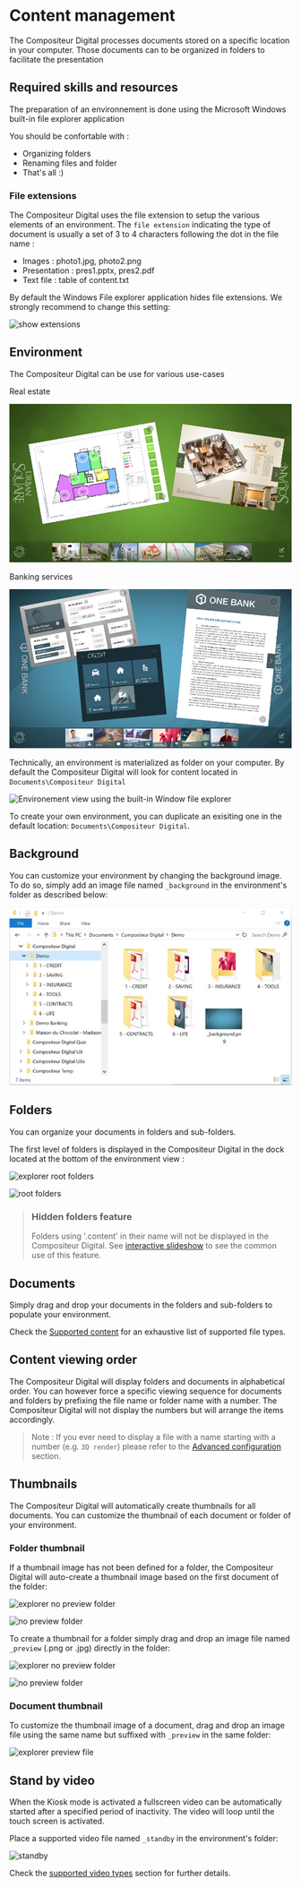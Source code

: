 # Content management

The Compositeur Digital processes documents stored on a specific location in your computer. Those documents can to be organized in folders to facilitate the presentation

## Required skills and resources

The preparation of an environnement is done using the Microsoft Windows built-in file explorer application

You should be confortable with : 

- Organizing folders 
- Renaming files and folder
- That's all :)

### File extensions

The Compositeur Digital uses the file extension to setup the various elements of an environment.  The `file extension` indicating the type of document is usually a set of 3 to 4 characters following the dot in the file name :

- Images : photo1.jpg, photo2.png
- Presentation : pres1.pptx, pres2.pdf
- Text file : table of content.txt

By default the Windows File explorer application hides file extensions. We strongly recommend to change this setting:

![show extensions](img/show_extensions.jpg)

## Environment

The Compositeur Digital can be use for various use-cases

Real estate

![univers 1](img/univers1_v2.jpg)

Banking services

![univers 2](img/univers2_v2.jpg)

Technically, an environment is materialized as folder on your computer. By default the Compositeur Digital will look for content located in `Documents\Compositeur Digital`

![Environement view using the built-in Window file explorer](img/explorer_univers.jpg)

To create your own environment, you can duplicate an exisiting one in the default location: `Documents\Compositeur Digital`.

## Background

You can customize your environment by changing the background image. To do so, simply add an image file named `_background` in the environment's folder as described below:

![universe background](img/explorer_background.jpg)

## Folders

You can organize your documents in folders and sub-folders. 

The first level of folders is displayed in the Compositeur Digital in the dock located at the bottom of the environment view : 

![explorer root folders](img/explorer_root_folders.jpg)

![root folders](img/root_folders.jpg)

>### <a name="contentFolder"></a> Hidden folders feature
>
>Folders using '.content' in their name will not be displayed in the Compositeur Digital.
>See [interactive slideshow](slideshow#interactive) to see the common use of this feature.

## Documents

Simply drag and drop your documents in the folders and sub-folders to populate your environment.

Check the [Supported content](content_types.md) for an exhaustive list of supported file types.

## Content viewing order

The Compositeur Digital will display folders and documents in alphabetical order. You can however force a specific viewing sequence for documents and folders by prefixing the file name or folder name with a number. The Compositeur Digital will not display the numbers but will arrange the items accordingly.

>Note : If you ever need to display a file with a name starting with a number (e.g. `3D render`) please refer to the [Advanced configuration](config#configuration_dun_document) section.

## Thumbnails 

The Compositeur Digital will automatically create thumbnails for all documents. You can customize the thumbnail of each document or folder of your environment.

### Folder thumbnail

If a thumbnail image has not been defined for a folder, the Compositeur Digital will auto-create a thumbnail image based on the first document of the folder:

![explorer no preview folder](img/explorer_nopreview_folder.jpg)

![no preview folder](img/nopreview_folder.jpg) 

To create a thumbnail for a folder simply drag and drop an image file named `_preview` (.png or .jpg) directly in the folder:

![explorer no preview folder](img/explorer_preview_folder.jpg)

![no preview folder](img/preview_folder.jpg) 

### Document thumbnail

To customize the thumbnail image of a document, drag and drop an image file using the same name but suffixed with `_preview` in the same folder:

![explorer preview file](img/explorer_preview_file.jpg)

## Stand by video

When the Kiosk mode is activated a fullscreen video can be automatically started after a specified period of inactivity. The video will loop until the touch screen is activated.

Place a supported video file named `_standby` in the environment's folder:

![standby](img/explorer_standby.jpg) 

Check the [supported video types](video.md) section for further details.
